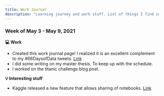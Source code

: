 ```yaml
---
title: Work Journal
description: "Learning journey and work stuff. List of things I find interesting to share."
---
```


<div class="work-journal space-y-24">

<div class="week-entry">

### Week of May 3 - May 9, 2021

**💻 Work**
- Created this work journal page! I realized it is an excellent complement to my #66DaysofData tweets. [Link](https://twitter.com/search?lang=pt&q=(%2366DaysofData)%20(from%3Ahmatalonga)&src=typed_query)
- I did some writing on my master thesis. To keep up with the schedule.
- I worked on the titanic challenge blog post.

<!-- **📚 Learnings** -->

**💡 Interesting stuff**
- Kaggle released a new feature that allows sharing of notebooks. [Link](https://www.kaggle.com/product-feedback/230748)


</div>

</div>

